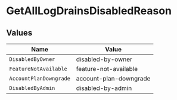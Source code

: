 # GetAllLogDrainsDisabledReason


## Values

| Name                   | Value                  |
| ---------------------- | ---------------------- |
| `DisabledByOwner`      | disabled-by-owner      |
| `FeatureNotAvailable`  | feature-not-available  |
| `AccountPlanDowngrade` | account-plan-downgrade |
| `DisabledByAdmin`      | disabled-by-admin      |
